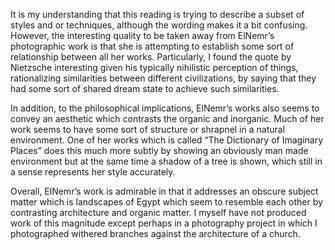 It is my understanding that this reading is trying to describe a subset of styles and or techniques, although the wording makes it a bit confusing.  However, the interesting quality to be taken away from ElNemr’s photographic work is that she is attempting to establish some sort of relationship between all her works.  Particularly, I found the quote by Nietzsche interesting given his typically nihilistic perception of things, rationalizing similarities between different civilizations, by saying that they had some sort of shared dream state to achieve such similarities.  

In addition, to the philosophical implications, ElNemr’s works also seems to convey an aesthetic which contrasts the organic and inorganic.  Much of her work seems to have some sort of structure or shrapnel in a natural environment.  One of her works which is called “The Dictionary of Imaginary Places” does this much more subtly by showing an obviously man made environment but at the same time a shadow of a tree is shown, which still in a sense represents her style accurately.  

Overall, ElNemr’s work is admirable in that it addresses an obscure subject matter which is landscapes of Egypt which seem to resemble each other by contrasting architecture and organic matter.  I myself have not produced work of this magnitude except perhaps in a photography project in which I photographed withered branches against the architecture of a church.
